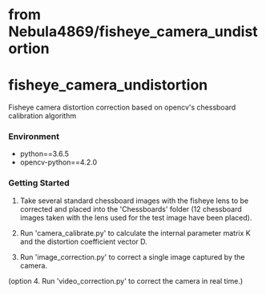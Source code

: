 # from Nebula4869/fisheye_camera_undistortion



# fisheye_camera_undistortion
Fisheye camera distortion correction based on opencv's chessboard calibration algorithm
### Environment

- python==3.6.5
- opencv-python==4.2.0


### Getting Started

1. Take several standard chessboard images with the fisheye lens to be corrected and placed into the 'Chessboards' folder (12 chessboard images taken with the lens used for the test image have been placed).
2. Run 'camera_calibrate.py' to calculate the internal parameter matrix K and the distortion coefficient vector D.

3. Run 'image_correction.py' to correct a single image captured by the camera.

(option 4. Run 'video_correction.py' to correct the camera in real time.)
